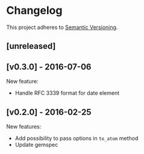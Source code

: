 # Changelog

This project adheres to [Semantic Versioning](http://semver.org/).

## [unreleased]

## [v0.3.0] - 2016-07-06

New feature:

- Handle RFC 3339 format for date element

## [v0.2.0] - 2016-02-25

New features:

- Add possibility to pass options in `to_atom` method
- Update gemspec
